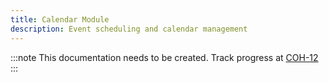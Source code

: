 ```yaml
---
title: Calendar Module
description: Event scheduling and calendar management
---
```


:::note
This documentation needs to be created. Track progress at [COH-12](https://linear.app/cohera/issue/COH-12/document-all-first-party-modules)
:::
